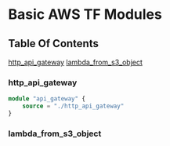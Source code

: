# Basic AWS TF Modules

## Table Of Contents
[http_api_gateway](#http_api_gateway)
[lambda_from_s3_object](#lambda_from_s3_object)


### http_api_gateway
```tf
module "api_gateway" {
    source = "./http_api_gateway"
}
```
### lambda_from_s3_object